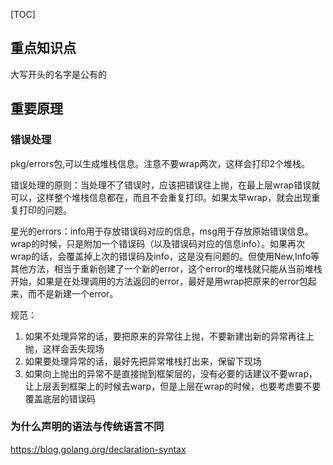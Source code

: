 [TOC]



## 重点知识点

大写开头的名字是公有的





## 重要原理

### 错误处理

pkg/errors包,可以生成堆栈信息。注意不要wrap两次，这样会打印2个堆栈。

错误处理的原则：当处理不了错误时，应该把错误往上抛，在最上层wrap错误就可以，这样整个堆栈信息都在，而且不会重复打印。如果太早wrap，就会出现重复打印的问题。

星光的errors：info用于存放错误码对应的信息，msg用于存放原始错误信息。wrap的时候，只是附加一个错误码（以及错误码对应的信息info）。如果再次wrap的话，会覆盖掉上次的错误码及info，这是没有问题的。但使用New,Info等其他方法，相当于重新创建了一个新的error，这个error的堆栈就只能从当前堆栈开始，如果是在处理调用的方法返回的error，最好是用wrap把原来的error包起来，而不是新建一个error。

规范：

1. 如果不处理异常的话，要把原来的异常往上抛，不要新建出新的异常再往上抛，这样会丢失现场
2. 如果要处理异常的话，最好先把异常堆栈打出来，保留下现场
3. 如果向上抛出的异常不是直接抛到框架层的，没有必要的话建议不要wrap，让上层丢到框架上的时候去warp，但是上层在wrap的时候，也要考虑要不要覆盖底层的错误码

### 为什么声明的语法与传统语言不同

https://blog.golang.org/declaration-syntax

